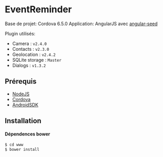 # EventReminder

Base de projet: Cordova 6.5.0
Application: AngularJS avec [angular-seed](https://github.com/angular/angular-seed)

Plugin utilisés:

* Camera : `v2.4.0`
* Contacts : `v2.3.0`
* Geolocation : `v2.4.2`
* SQLite storage : `Master`
* Dialogs : `v1.3.2`


## Prérequis

* [NodeJS](https://nodejs.org/en/download/)
* [Cordova](https://cordova.apache.org/#getstarted)
* [AndroidSDK](https://developer.android.com/studio/index.html)


## Installation

#### Dépendences bower
````bash
$ cd www
$ bower install
````